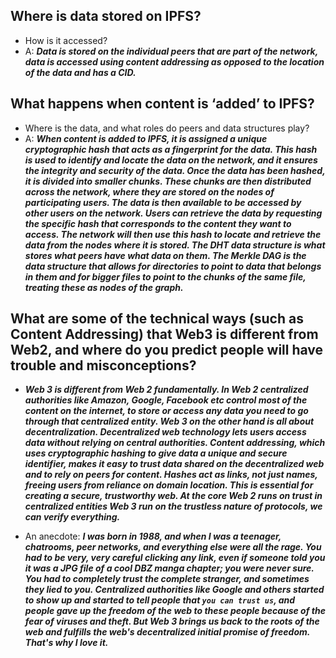 ## Where is data stored on IPFS?
- How is it accessed?
- A: ***Data is stored on the individual peers that are part of the network, data is accessed using content addressing as opposed to the location of the data and has a CID.***
    
## What happens when content is ‘added’ to IPFS?
- Where is the data, and what roles do peers and data structures play?
- A: ***When content is added to IPFS, it is assigned a unique cryptographic hash that acts as a fingerprint for the data. This hash is used to identify and locate the data on the network, and it ensures the integrity and security of the data. Once the data has been hashed, it is divided into smaller chunks. These chunks are then distributed across the network, where they are stored on the nodes of participating users. The data is then available to be accessed by other users on the network. Users can retrieve the data by requesting the specific hash that corresponds to the content they want to access. The network will then use this hash to locate and retrieve the data from the nodes where it is stored. The DHT data structure is what stores what peers have what data on them. The Merkle DAG is the data structure that allows for directories to point to data that belongs in them and for bigger files to point to the chunks of the same file, treating these as nodes of the graph.***

## What are some of the technical ways (such as Content Addressing) that Web3 is different from Web2, and where do you predict people will have trouble and misconceptions?

- ***Web 3 is different from Web 2 fundamentally. In Web 2 centralized authorities like Amazon, Google, Facebook etc control most of the content on the internet, to store or access any data you need to go through that centralized entity. Web 3 on the other hand is all about decentralization. Decentralized web technology lets users access data without relying on central authorities. Content addressing, which uses cryptographic hashing to give data a unique and secure identifier, makes it easy to trust data shared on the decentralized web and to rely on peers for content. Hashes act as links, not just names, freeing users from reliance on domain location. This is essential for creating a secure, trustworthy web. At the core Web 2 runs on trust in centralized entities Web 3 run on the trustless nature of protocols, we can verify everything.***

- An anecdote: ***I was born in 1988, and when I was a teenager, chatrooms, peer networks, and everything else were all the rage. You had to be very, very careful clicking any link, even if someone told you it was a JPG file of a cool DBZ manga chapter; you were never sure. You had to completely trust the complete stranger, and sometimes they lied to you. Centralized authorities like Google and others started to show up and started to tell people that `you can trust us`, and people gave up the freedom of the web to these people because of the fear of viruses and theft. But Web 3 brings us back to the roots of the web and fulfills the web's decentralized initial promise of freedom. That's why I love it.***
